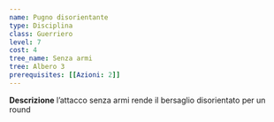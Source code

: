 ```yaml
---
name: Pugno disorientante
type: Disciplina
class: Guerriero
level: 7
cost: 4
tree_name: Senza armi
tree: Albero 3
prerequisites: [[Azioni: 2]]
---
```


**Descrizione**
l’attacco senza armi rende il bersaglio disorientato per un round